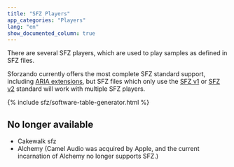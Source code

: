 ```yaml
---
title: "SFZ Players"
app_categories: "Players"
lang: "en"
show_documented_column: true
---
```

There are several SFZ players, which are used to play samples as defined in SFZ
files.

Sforzando currently offers the most complete SFZ standard support, including
[ARIA extensions], but SFZ files which only use the [SFZ v1] or [SFZ v2] standard
will work with multiple SFZ players.

{% include sfz/software-table-generator.html %}

## No longer available

- Cakewalk sfz
- Alchemy (Camel Audio was acquired by Apple,
  and the current incarnation of Alchemy no longer supports SFZ.)

[ARIA extensions]: /extensions/aria/
[SFZ v1]: /misc/sfz1
[SFZ v2]: /misc/sfz2
